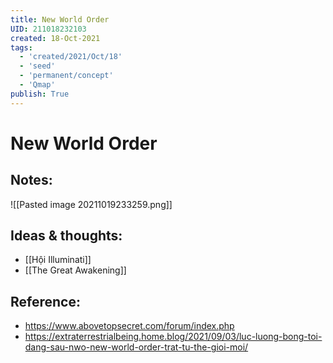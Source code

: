 ```yaml
---
title: New World Order
UID: 211018232103
created: 18-Oct-2021
tags:
  - 'created/2021/Oct/18'
  - 'seed'
  - 'permanent/concept'
  - 'Qmap'
publish: True
---
```

# New World Order

## Notes:
![[Pasted image 20211019233259.png]]

## Ideas & thoughts:
- [[Hội Illuminati]]
- [[The Great Awakening]]

## Reference:
- https://www.abovetopsecret.com/forum/index.php
- https://extraterrestrialbeing.home.blog/2021/09/03/luc-luong-bong-toi-dang-sau-nwo-new-world-order-trat-tu-the-gioi-moi/